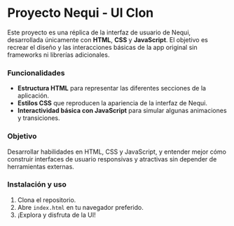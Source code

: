 # Proyecto Nequi - UI Clon

Este proyecto es una réplica de la interfaz de usuario de Nequi, desarrollada únicamente con **HTML**, **CSS** y **JavaScript**. El objetivo es recrear el diseño y las interacciones básicas de la app original sin frameworks ni librerías adicionales.

### Funcionalidades
- **Estructura HTML** para representar las diferentes secciones de la aplicación.
- **Estilos CSS** que reproducen la apariencia de la interfaz de Nequi.
- **Interactividad básica con JavaScript** para simular algunas animaciones y transiciones.

### Objetivo
Desarrollar habilidades en HTML, CSS y JavaScript, y entender mejor cómo construir interfaces de usuario responsivas y atractivas sin depender de herramientas externas.

### Instalación y uso
1. Clona el repositorio.
2. Abre `index.html` en tu navegador preferido.
3. ¡Explora y disfruta de la UI!


